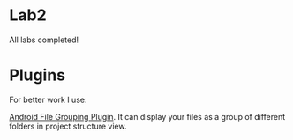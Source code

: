 # Lab2

All labs completed!

# Plugins

For better work I use:

[Android File Grouping Plugin](https://github.com/dmytrodanylyk/folding-plugin "Android File Grouping Plugin"). It can display your files as a group of different folders in project structure view.
